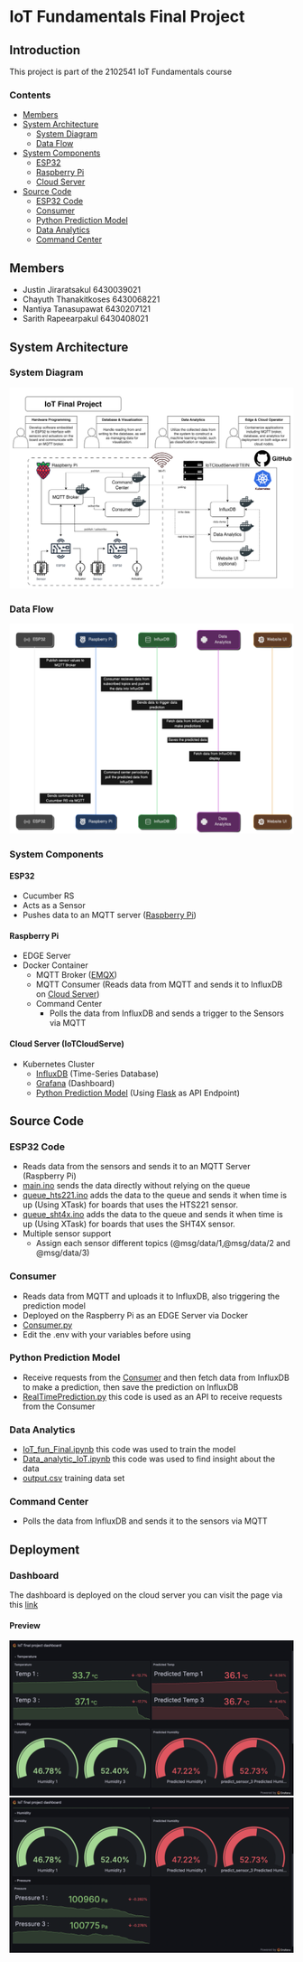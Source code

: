 # IoT Fundamentals Final Project

## Introduction

This project is part of the 2102541 IoT Fundamentals course

### Contents

- [Members](#members)
- [System Architecture](#system-architecture)
  - [System Diagram](#system-diagram)
  - [Data Flow](#data-flow)
- [System Components](#system-components)
  - [ESP32](#esp32)
  - [Raspberry Pi](#raspberry-pi)
  - [Cloud Server](#cloud-server-iotcloudserve)
- [Source Code](#source-code)
  - [ESP32 Code](#esp32-code)
  - [Consumer](#consumer)
  - [Python Prediction Model](#python-prediction-model)
  - [Data Analytics](#data-analytics)
  - [Command Center](#command-center)

## Members

- Justin Jiraratsakul 6430039021
- Chayuth Thanakitkoses 6430068221
- Nantiya Tanasupawat 6430207121
- Sarith Rapeearpakul 6430408021

## System Architecture

### System Diagram

![Diagram](/Diagram.svg)

### Data Flow

![Data Flow](/Dataflow-eraser.svg)

### System Components

#### ESP32

- Cucumber RS
- Acts as a Sensor
- Pushes data to an MQTT server ([Raspberry Pi](#raspberry-pi))

#### Raspberry Pi

- EDGE Server
- Docker Container
  - MQTT Broker ([EMQX](https://www.emqx.io/))
  - MQTT Consumer (Reads data from MQTT and sends it to InfluxDB on [Cloud Server](#cloud-server-iotcloudserve))
  - Command Center
    - Polls the data from InfluxDB and sends a trigger to the Sensors via MQTT

#### Cloud Server (IoTCloudServe)

- Kubernetes Cluster
  - [InfluxDB](https://hub.docker.com/_/influxdb) (Time-Series Database)
  - [Grafana](https://grafana.com/docs/grafana/latest/setup-grafana/installation/docker/) (Dashboard)
  - [Python Prediction Model](#python-prediction-model) (Using [Flask](https://flask.palletsprojects.com/en/3.0.x/) as API Endpoint)

## Source Code

### ESP32 Code

- Reads data from the sensors and sends it to an MQTT Server (Raspberry Pi)
- [main.ino](ESP32/main.ino) sends the data directly without relying on the queue
- [queue_hts221.ino](ESP32/queue_hts221.ino) adds the data to the queue and sends it when time is up (Using XTask) for boards that uses the HTS221 sensor.
- [queue_sht4x.ino](ESP32/queue_sht4x.ino) adds the data to the queue and sends it when time is up (Using XTask) for boards that uses the SHT4X sensor.
- Multiple sensor support
  - Assign each sensor different topics (@msg/data/1,@msg/data/2 and @msg/data/3)

### Consumer

- Reads data from MQTT and uploads it to InfluxDB, also triggering the prediction model
- Deployed on the Raspberry Pi as an EDGE Server via Docker
- [Consumer.py](Consumer/Consumer.py)
- Edit the .env with your variables before using

### Python Prediction Model

- Receive requests from the [Consumer](#consumer) and then fetch data from InfluxDB to make a prediction, then save the prediction on InfluxDB
- [RealTimePrediction.py](Prediction/RealTimePrediction.py) this code is used as an API to receive requests from the Consumer

### Data Analytics

- [IoT_fun_Final.ipynb](/Data%20Analytics/PredictionTraining/IoT_fun_Final.ipynb) this code was used to train the model
- [Data_analytic_IoT.ipynb](/Data%20Analytics/Data%20Analysis/Data_analytic_IoT.ipynb) this code was used to find insight about the data
- [output.csv](/Data%20Analytics/output.csv) training data set

### Command Center

- Polls the data from InfluxDB and sends it to the sensors via MQTT

## Deployment

### Dashboard

The dashboard is deployed on the cloud server you can visit the page via this [link](https://iot-group5-service3.iotcloudserve.net/public-dashboards/ac62c72b7e56497080056afb10efc0eb)

#### Preview

![Dashboard Preview 1](/IMG_6144.PNG)
![Dashboard Preview 2](/IMG_6145.PNG)
